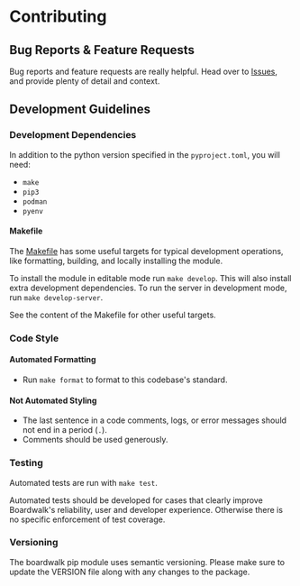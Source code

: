 # Contributing

## Bug Reports & Feature Requests

Bug reports and feature requests are really helpful. Head over to
[Issues](https://github.com/Backblaze/boardwalk/issues), and provide
plenty of detail and context.

## Development Guidelines

### Development Dependencies

In addition to the python version specified in the `pyproject.toml`, you will
need:

- `make`
- `pip3`
- `podman`
- `pyenv`

#### Makefile

The [Makefile](./Makefile) has some useful targets for typical development
operations, like formatting, building, and locally installing the module.

To install the module in editable mode run `make develop`. This will also
install extra development dependencies.
To run the server in development mode, run `make develop-server`.

See the content of the Makefile for other useful targets.

### Code Style

#### Automated Formatting

- Run `make format` to format to this codebase's standard.

#### Not Automated Styling

- The last sentence in a code comments, logs, or error messages should not end
  in a period (`.`).
- Comments should be used generously.

### Testing

Automated tests are run with `make test`.

Automated tests should be developed for cases that clearly improve Boardwalk's
reliability, user and developer experience. Otherwise there is no specific
enforcement of test coverage.

### Versioning

The boardwalk pip module uses semantic versioning. Please make sure to update
the VERSION file along with any changes to the package.
